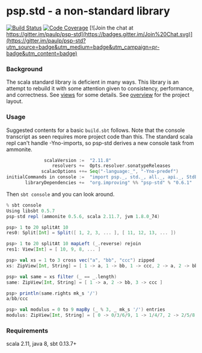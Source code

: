 psp.std - a non-standard library
================================

[![Build Status](https://travis-ci.org/paulp/psp-std.svg?branch=master)](https://travis-ci.org/paulp/psp-std) [![Code Coverage](http://codecov.io/github/paulp/psp-std/coverage.svg?branch=master)](http://codecov.io/github/paulp/psp-std?branch=master) [![Join the chat at https://gitter.im/paulp/psp-std](https://badges.gitter.im/Join%20Chat.svg)](https://gitter.im/paulp/psp-std?utm_source=badge&utm_medium=badge&utm_campaign=pr-badge&utm_content=badge)

### Background

The scala standard library is deficient in many ways. This library is an attempt to rebuild it with some attention given to consistency, performance, and correctness. See [views](doc/views.md) for some details. See [overview](doc/overview.md) for the project layout.

### Usage

Suggested contents for a basic `build.sbt` follows. Note that the console transcript as seen requires more project code than this. The standard scala repl can't handle -Yno-imports, so psp-std derives a new console task from ammonite.

```scala
              scalaVersion :=  "2.11.8"
                 resolvers +=  Opts.resolver.sonatypeReleases
             scalacOptions ++= Seq("-language:_", "-Yno-predef")
initialCommands in console :=  "import psp._, std._, all._, api._, StdEq._, StdShow._"
       libraryDependencies +=  "org.improving" %% "psp-std" % "0.6.1"
```

Then `sbt console` and you can look around.
```scala
% sbt console
Using libsbt 0.5.7
psp-std repl (ammonite 0.5.6, scala 2.11.7, jvm 1.8.0_74)

psp> 1 to 20 splitAt 10
res0: Split[Int] = Split([ 1, 2, 3, ... ], [ 11, 12, 13, ... ])

psp> 1 to 20 splitAt 10 mapLeft (_.reverse) rejoin
res1: View[Int] = [ 10, 9, 8, ... ]

psp> val xs = 1 to 3 cross vec("a", "bb", "ccc") zipped
xs: ZipView[Int, String] = [ 1 -> a, 1 -> bb, 1 -> ccc, 2 -> a, 2 -> bb, 2 -> ccc, 3 -> a, 3 -> bb, 3 -> ccc ]

psp> val same = xs filter (_ == _.length)
same: ZipView[Int, String] = [ 1 -> a, 2 -> bb, 3 -> ccc ]

psp> println(same.rights mk_s '/')
a/bb/ccc

psp> val modulus = 0 to 9 mapBy (_ % 3, _ mk_s '/') entries
modulus: ZipView[Int, String] = [ 0 -> 0/3/6/9, 1 -> 1/4/7, 2 -> 2/5/8 ]
```

### Requirements

scala 2.11, java 8, sbt 0.13.7+
